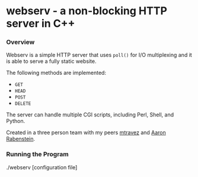 # webserv - a non-blocking HTTP server in C++

### Overview
Webserv is a simple HTTP server that uses `poll()` for I/O multiplexing and it is able to serve a fully static website.

The following methods are implemented:
- `GET`
- `HEAD`
- `POST`
- `DELETE`

The server can handle multiple CGI scripts, including Perl, Shell, and Python.

Created in a three person team with my peers [mtravez](https://github.com/mtravez) and [Aaron Rabenstein](https://github.com/aaron-22766).

### Running the Program
./webserv [configuration file]

